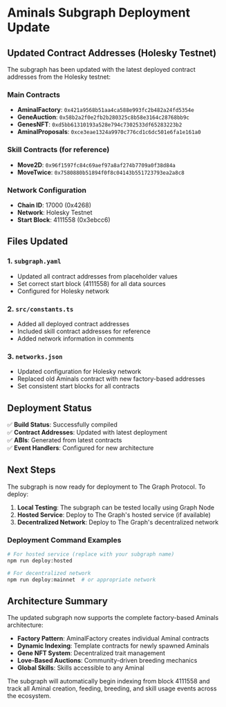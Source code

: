 # Aminals Subgraph Deployment Update

## Updated Contract Addresses (Holesky Testnet)

The subgraph has been updated with the latest deployed contract addresses from the Holesky testnet:

### Main Contracts
- **AminalFactory**: `0x421a9568b51aa4ca588e993fc2b482a24fd5354e`
- **GeneAuction**: `0x58b2a2f0e2fb2b280325c8b58e3164c28768bb9c`
- **GenesNFT**: `0xd5bb61310193a528e794c7302533df65283223b2`
- **AminalProposals**: `0xce3eae1324a9970c776cd1c6dc501e6fa1e161a0`

### Skill Contracts (for reference)
- **Move2D**: `0x96f1597fc84c69aef97a8af274b7709a0f38d84a`
- **MoveTwice**: `0x7580880b51894f0f8c04143b551723793ea2a8c8`

### Network Configuration
- **Chain ID**: 17000 (0x4268)
- **Network**: Holesky Testnet
- **Start Block**: 4111558 (0x3ebcc6)

## Files Updated

### 1. `subgraph.yaml`
- Updated all contract addresses from placeholder values
- Set correct start block (4111558) for all data sources
- Configured for Holesky network

### 2. `src/constants.ts`
- Added all deployed contract addresses
- Included skill contract addresses for reference
- Added network information in comments

### 3. `networks.json`
- Updated configuration for Holesky network
- Replaced old Aminals contract with new factory-based addresses
- Set consistent start blocks for all contracts

## Deployment Status

✅ **Build Status**: Successfully compiled  
✅ **Contract Addresses**: Updated with latest deployment  
✅ **ABIs**: Generated from latest contracts  
✅ **Event Handlers**: Configured for new architecture  

## Next Steps

The subgraph is now ready for deployment to The Graph Protocol. To deploy:

1. **Local Testing**: The subgraph can be tested locally using Graph Node
2. **Hosted Service**: Deploy to The Graph's hosted service (if available)
3. **Decentralized Network**: Deploy to The Graph's decentralized network

### Deployment Command Examples

```bash
# For hosted service (replace with your subgraph name)
npm run deploy:hosted

# For decentralized network
npm run deploy:mainnet  # or appropriate network
```

## Architecture Summary

The updated subgraph now supports the complete factory-based Aminals architecture:

- **Factory Pattern**: AminalFactory creates individual Aminal contracts
- **Dynamic Indexing**: Template contracts for newly spawned Aminals
- **Gene NFT System**: Decentralized trait management
- **Love-Based Auctions**: Community-driven breeding mechanics
- **Global Skills**: Skills accessible to any Aminal

The subgraph will automatically begin indexing from block 4111558 and track all Aminal creation, feeding, breeding, and skill usage events across the ecosystem.